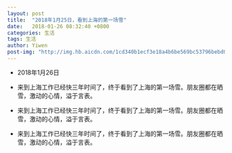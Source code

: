 ```yaml
---
layout: post
title:  "2018年1月25日，看到上海的第一场雪"
date:   2018-01-26 08:32:40 +0800
categories: 生活
tags: 生活
author: Yiwen
post-img: "http://img.hb.aicdn.com/1cd340b1ecf3e18a4b6be569bc53796bebd0792943f42-jXYqeA_fw658"
---
```


- 2018年1月26日

- 来到上海工作已经快三年时间了，终于看到了上海的第一场雪。朋友圈都在晒雪，激动的心情，溢于言表。

- 来到上海工作已经快三年时间了，终于看到了上海的第一场雪。朋友圈都在晒雪，激动的心情，溢于言表。

- 来到上海工作已经快三年时间了，终于看到了上海的第一场雪。朋友圈都在晒雪，激动的心情，溢于言表。